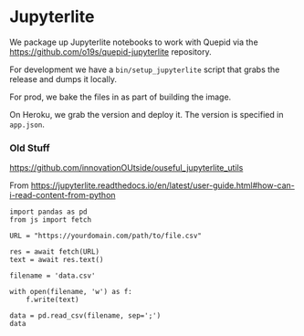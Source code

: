 # Jupyterlite

We package up Jupyterlite notebooks to work with Quepid via the https://github.com/o19s/quepid-jupyterlite repository.

For development we have a `bin/setup_jupyterlite` script that grabs the release and dumps it locally.   

For prod, we bake the files in as part of building the image.

On Heroku, we grab the version and deploy it.   The version is specified in `app.json`.



### Old Stuff
https://github.com/innovationOUtside/ouseful_jupyterlite_utils

From https://jupyterlite.readthedocs.io/en/latest/user-guide.html#how-can-i-read-content-from-python

```
import pandas as pd
from js import fetch

URL = "https://yourdomain.com/path/to/file.csv"

res = await fetch(URL)
text = await res.text()

filename = 'data.csv'

with open(filename, 'w') as f:
    f.write(text)

data = pd.read_csv(filename, sep=';')
data
```
